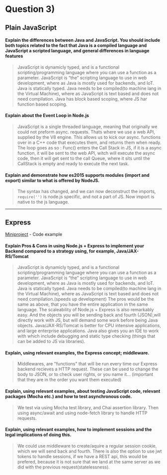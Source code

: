 # Question 3)

## Plain JavaScript
#### Explain the differences between Java and JavaScript. You should include both topics related to the fact that Java is a compiled language and JavaScript a scripted language, and general differences in language features
>JavaScript is dynamicly typed, and is a functional scripting/programming language where you can use a function as a parameter. JavaScript is “the” scripting language to use in web development, where as Java is mostly used for backends, and IoT. Java is statically typed.
>Java needs to be compiled(to machine lang in the Virtual Machine), where as JavaScript is text based and does not need compilation.
>Java has block based scoping, where JS har function based scoping.

#### Explain about the Event Loop in Node.js
>JavaScript is a single threaded language, meaning that originally we could not preform async. requests. Thats where we use a web API, supplied by the V8 engine. This allows us to kick our async. functions over in a C++ code that executes them, and returns them when ready.
>The loop goes as so : 
>Func() enters the Call Stack in JS, if it is a async function, it will be sent to the web API, witch will execute the async code, then it will get sent to the call Queue, where it sits until the CallStack is empty and ready to execute the next task. 

#### Explain and demonstrate how es2015 supports modules (import and export) similar to what is offered by NodeJS.
>The syntax has changed, and we can now deconstruct the imports, `require('')` is node.js specific, and not a part of JS. Now import is native to the js language.

---
## Express
[Miniproject](https://github.com/Stani2980/miniProjectJS) -  Code example
#### Explain Pros & Cons in using Node.js + Express to implement your Backend compared to a strategy using, for example, Java/JAX-RS/Tomcat
>JavaScript is dynamicly typed, and is a functional scripting/programming language where you can use a function as a parameter. JavaScript is “the” scripting language to use in web development, where as Java is mostly used for backends, and IoT. Java is statically typed.
>Java needs to be compiled(to machine lang in the Virtual Machine), where as JavaScript is text based and does not need compilation.(speeds up development)
> The pros would be the same as above, that you have the entire application in the same language. The scaleability of Node.js + Express is also remarkably easy. And the objects you will be sending back and fourth (JSON),will directly work with JS, but will demand some work before being Java objects. Java/JAX-RS/Tomcat is better for CPU intensive applications, and large enterprise applications. Java also gives you an IDE to work with which include debugging and static type checking (things that can be added to JS via libraries).

#### Explain, using relevant examples, the Express concept; middleware.
> Middlewares, are "functions" that will be run every time our Express backend recieves a HTTP request. These can be used to change the body to JSON, or to check user rights, or you name it... (important that they are in the order you want them executed)

#### Explain, using relevant examples, about testing JavaScript code, relevant packages (Mocha etc.) and how to test asynchronous code.
> We test via using Mocha test library, and Chai assertion library. Then using async/await and using node-fetch library to handle HTTP requests.

#### Explain, using relevant examples, how to implement sessions and the legal implications of doing this.
 > We could use middleware to create/aquire a regular session cookie, which we will send back and fourth. There is also the option to use jwt tokens to handle sessions, if we have a REST api, this would be prefered, because it is not sure that we land at the same server as we did with the previous request(statelessness).
